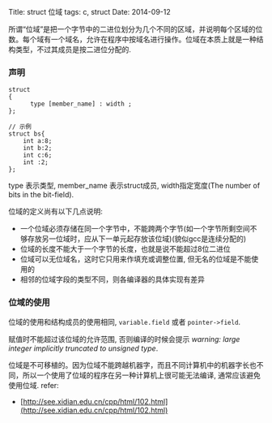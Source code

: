 Title: struct 位域
tags: c, struct
Date: 2014-09-12

所谓“位域”是把一个字节中的二进位划分为几个不同的区域，并说明每个区域的位数。每个域有一个域名，允许在程序中按域名进行操作。位域在本质上就是一种结构类型，不过其成员是按二进位分配的.

### 声明

    struct
    {
          type [member_name] : width ;
    };

    // 示例
    struct bs{
        int a:8;
        int b:2;
        int c:6;
        int :2;
    };

type 表示类型, member_name 表示struct成员, width指定宽度(The number of bits in the bit-field).

位域的定义尚有以下几点说明:

- 一个位域必须存储在同一个字节中，不能跨两个字节(如一个字节所剩空间不够存放另一位域时，应从下一单元起存放该位域)(貌似gcc是连续分配的)
- 位域的长度不能大于一个字节的长度，也就是说不能超过8位二进位 
- 位域可以无位域名，这时它只用来作填充或调整位置, 但无名的位域是不能使用的
- 相邻的位域字段的类型不同，则各编译器的具体实现有差异
     
### 位域的使用 
位域的使用和结构成员的使用相同, `variable.field` 或者 `pointer->field`.

赋值时不能超过该位域的允许范围, 否则编译的时候会提示 *warning: large integer implicitly truncated to unsigned type*.


位域是不可移植的。因为位域不能跨越机器字，而且不同计算机中的机器字长也不同，所以一个使用了位域的程序在另一种计算机上很可能无法编译, 通常应该避免使用位域.
refer:

- [http://see.xidian.edu.cn/cpp/html/102.html](http://see.xidian.edu.cn/cpp/html/102.html)
